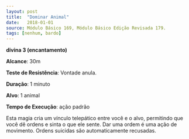 ```yaml
---
layout: post
title:  "Dominar Animal"
date:   2018-01-01
source: Módulo Básico 169, Módulo Básico Edição Revisada 179.
tags: [nenhum, bardo]
---
```


**divina 3 (encantamento)**

**Alcance**: 30m

**Teste de Resistência**: Vontade anula.

**Duração**: 1 minuto

**Alvo**: 1 animal

**Tempo de Execução**: ação padrão

Esta magia cria um vínculo telepático entre você e o alvo, permitindo que você dê ordens e sinta o que ele sente. Dar uma ordem é uma ação de movimento. Ordens suicidas são automaticamente recusadas.
